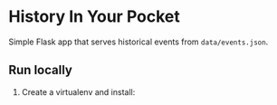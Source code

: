 # History In Your Pocket

Simple Flask app that serves historical events from `data/events.json`.

## Run locally
1. Create a virtualenv and install:

